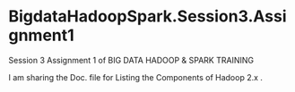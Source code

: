 # BigdataHadoopSpark.Session3.Assignment1
Session 3 Assignment 1 of BIG DATA HADOOP &amp; SPARK TRAINING

I am sharing the Doc. file for Listing the Components of Hadoop 2.x .

